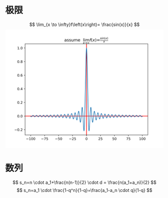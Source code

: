 # 极限

$$
\lim_{x \to \infty}f\left(x\right)=
\frac{sin(x)}{x}
$$
![latex](.//Images/Figure_1.svg)

# 数列
$$
s_n=n \cdot a_1+\frac{n(n-1)}{2} \cdot d = \frac{n(a_1+a_n)}{2}
$$
$$
s_n=a_1 \cdot \frac{1-q^n}{1-q}=\frac{a_1-a_n \cdot q}{1-q}
$$